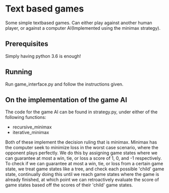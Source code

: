# Text based games

Some simple textbased games. Can either play against another human player, or against a computer AI(Implemented using the minimax strategy).

## Prerequisites

Simply having python 3.6 is enough!

## Running

Run game_interface.py and follow the instructions given.

## On the implementation of the game AI

The code for the game AI can be found in strategy.py, under either of the following functions: 
- recursive_minimax
- iterative_minimax

Both of these implement the decision ruling that is minimax. Minimax has the computer seek to minimize loss in the worst case scenario, where the opponent plays perfectly. We do this by assigning game states where we can guarantee at most a win, tie, or loss a score of 1, 0, and -1 respectively. To check if we can guarantee at most a win, tie, or loss from a certain game state, we treat game states like a tree, and check each possible 'child' game state, continually doing this until we reach game states where the game is already finished, at which point we can retroactively evaluate the score of game states based off the scores of their 'child' game states.
